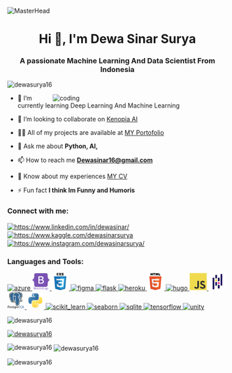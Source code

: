 
![MasterHead](https://images4.alphacoders.com/779/779618.jpg)

<h1 align="center">Hi 👋, I'm Dewa Sinar Surya</h1>
<h3 align="center">A passionate Machine Learning And Data Scientist From Indonesia</h3>

<p align="left"> <img src="https://komarev.com/ghpvc/?username=dewasurya16&label=Profile%20views&color=0e75b6&style=flat" alt="dewasurya16" /> </p>


<img align ="right" alt="coding" width="400"   src="https://cdn.dribbble.com/users/1059583/screenshots/4171367/media/5c8264a20b247115b68e6c2f4c97d5e6.gif">

- 🌱 I’m currently learning Deep Learning And Machine Learning

- 👯 I’m looking to collaborate on [Kenopia AI](https://github.com/Dewasurya16/Website-kenopia-)

- 👨‍💻 All of my projects are available at [MY Portofolio](https://dewasuryaporto.online/)

- 💬 Ask me about **Python, AI,**

- 📫 How to reach me **Dewasinar16@gmail.com**

- 📄 Know about my experiences [MY CV](https://drive.google.com/file/d/1wwHyx46_bkgVNNFNgivNWCiNkkgJ9d2N/view?usp=sharing)

- ⚡ Fun fact **I think Im Funny and Humoris**

<h3 align="left">Connect with me:</h3>
<p align="left">
<a href="https://www.linkedin.com/in/dewasinar/" target="blank"><img align="center" src="https://raw.githubusercontent.com/rahuldkjain/github-profile-readme-generator/master/src/images/icons/Social/linked-in-alt.svg" alt="https://www.linkedin.com/in/dewasinar/" height="30" width="40" /></a>
<a href="https://www.kaggle.com/dewasinarsurya" target="blank"><img align="center" src="https://raw.githubusercontent.com/rahuldkjain/github-profile-readme-generator/master/src/images/icons/Social/kaggle.svg" alt="https://www.kaggle.com/dewasinarsurya" height="30" width="40" /></a>
<a href="https://www.instagram.com/dewasinarsurya/" target="blank"><img align="center" src="https://raw.githubusercontent.com/rahuldkjain/github-profile-readme-generator/master/src/images/icons/Social/instagram.svg" alt="https://www.instagram.com/dewasinarsurya/" height="30" width="40" /></a>
</p>


<h3 align="left">Languages and Tools:</h3>
<p align="left"> <a href="https://azure.microsoft.com/en-in/" target="_blank" rel="noreferrer"> <img src="https://www.vectorlogo.zone/logos/microsoft_azure/microsoft_azure-icon.svg" alt="azure" width="40" height="40"/> </a> <a href="https://getbootstrap.com" target="_blank" rel="noreferrer"> <img src="https://raw.githubusercontent.com/devicons/devicon/master/icons/bootstrap/bootstrap-plain-wordmark.svg" alt="bootstrap" width="40" height="40"/> </a> <a href="https://www.w3schools.com/css/" target="_blank" rel="noreferrer"> <img src="https://raw.githubusercontent.com/devicons/devicon/master/icons/css3/css3-original-wordmark.svg" alt="css3" width="40" height="40"/> </a> <a href="https://www.figma.com/" target="_blank" rel="noreferrer"> <img src="https://www.vectorlogo.zone/logos/figma/figma-icon.svg" alt="figma" width="40" height="40"/> </a> <a href="https://flask.palletsprojects.com/" target="_blank" rel="noreferrer"> <img src="https://www.vectorlogo.zone/logos/pocoo_flask/pocoo_flask-icon.svg" alt="flask" width="40" height="40"/> </a> <a href="https://heroku.com" target="_blank" rel="noreferrer"> <img src="https://www.vectorlogo.zone/logos/heroku/heroku-icon.svg" alt="heroku" width="40" height="40"/> </a> <a href="https://www.w3.org/html/" target="_blank" rel="noreferrer"> <img src="https://raw.githubusercontent.com/devicons/devicon/master/icons/html5/html5-original-wordmark.svg" alt="html5" width="40" height="40"/> </a> <a href="https://gohugo.io/" target="_blank" rel="noreferrer"> <img src="https://api.iconify.design/logos-hugo.svg" alt="hugo" width="40" height="40"/> </a> <a href="https://developer.mozilla.org/en-US/docs/Web/JavaScript" target="_blank" rel="noreferrer"> <img src="https://raw.githubusercontent.com/devicons/devicon/master/icons/javascript/javascript-original.svg" alt="javascript" width="40" height="40"/> </a> <a href="https://pandas.pydata.org/" target="_blank" rel="noreferrer"> <img src="https://raw.githubusercontent.com/devicons/devicon/2ae2a900d2f041da66e950e4d48052658d850630/icons/pandas/pandas-original.svg" alt="pandas" width="40" height="40"/> </a> <a href="https://www.postgresql.org" target="_blank" rel="noreferrer"> <img src="https://raw.githubusercontent.com/devicons/devicon/master/icons/postgresql/postgresql-original-wordmark.svg" alt="postgresql" width="40" height="40"/> </a> <a href="https://www.python.org" target="_blank" rel="noreferrer"> <img src="https://raw.githubusercontent.com/devicons/devicon/master/icons/python/python-original.svg" alt="python" width="40" height="40"/> </a> <a href="https://scikit-learn.org/" target="_blank" rel="noreferrer"> <img src="https://upload.wikimedia.org/wikipedia/commons/0/05/Scikit_learn_logo_small.svg" alt="scikit_learn" width="40" height="40"/> </a> <a href="https://seaborn.pydata.org/" target="_blank" rel="noreferrer"> <img src="https://seaborn.pydata.org/_images/logo-mark-lightbg.svg" alt="seaborn" width="40" height="40"/> </a> <a href="https://www.sqlite.org/" target="_blank" rel="noreferrer"> <img src="https://www.vectorlogo.zone/logos/sqlite/sqlite-icon.svg" alt="sqlite" width="40" height="40"/> </a> <a href="https://www.tensorflow.org" target="_blank" rel="noreferrer"> <img src="https://www.vectorlogo.zone/logos/tensorflow/tensorflow-icon.svg" alt="tensorflow" width="40" height="40"/> </a> <a href="https://unity.com/" target="_blank" rel="noreferrer"> <img src="https://www.vectorlogo.zone/logos/unity3d/unity3d-icon.svg" alt="unity" width="40" height="40"/> </a> </p>

<p align="left"> <img src="https://komarev.com/ghpvc/?username=dewasurya16&label=Profile%20views&color=0e75b6&style=flat" alt="dewasurya16" /> </p>

<p align="left"> <a href="https://github.com/ryo-ma/github-profile-trophy"><img src="https://github-profile-trophy.vercel.app/?username=dewasurya16" alt="dewasurya16" /></a> </p>

<p><img align="left" src="https://github-readme-stats.vercel.app/api/top-langs?username=dewasurya16&show_icons=true&locale=en&layout=compact" alt="dewasurya16" /></p>

<p>&nbsp;<img align="center" src="https://github-readme-stats.vercel.app/api?username=dewasurya16&show_icons=true&locale=en" alt="dewasurya16" /></p>

<p><img align="center" src="https://github-readme-streak-stats.herokuapp.com/?user=dewasurya16&" alt="dewasurya16" /></p>

